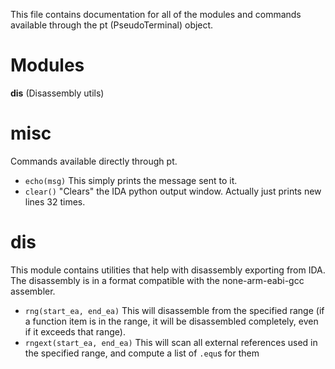 This file contains documentation for all of the modules and commands available through the pt (PseudoTerminal) object.
# Modules
**dis** (Disassembly utils)

# misc
Commands available directly through pt.
- `echo(msg)` This simply prints the message sent to it.
- `clear()` "Clears" the IDA python output window. Actually just prints new lines 32 times.
# dis
This module contains utilities that help with disassembly exporting from IDA.
The disassembly is in a format compatible with the none-arm-eabi-gcc assembler.
- `rng(start_ea, end_ea)` This will disassemble from the specified range (if a function item is in the range, 
it will be disassembled completely, even if it exceeds that range).
- `rngext(start_ea, end_ea)` This will scan all external references used in the specified range, and compute a list of `.equ`s for them
